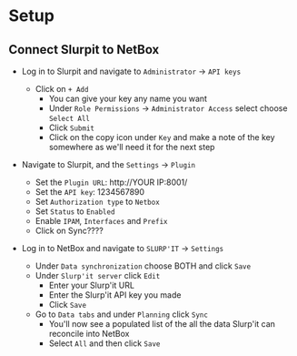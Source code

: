 # Setup

## Connect Slurpit to NetBox

- Log in to Slurpit and navigate to `Administrator` -> `API keys`
  - Click on `+ Add`
    - You can give your key any name you want
    - Under `Role Permissions` -> `Administrator Access` select choose `Select All`
    - Click `Submit`
    - Click on the copy icon under `Key` and make a note of the key somewhere as we'll need it for the next step

- Navigate to Slurpit, and the `Settings` -> `Plugin`
  - Set the `Plugin URL`: http://YOUR IP:8001/
  - Set the `API key`: 1234567890
  - Set `Authorization type` to `Netbox`
  - Set `Status` to `Enabled`
  - Enable `IPAM`, `Interfaces` and `Prefix`
  - Click on Sync????


- Log in to NetBox and navigate to `SLURP'IT` -> `Settings`
  - Under `Data synchronization` choose BOTH and click `Save`
  - Under `Slurp'it server` click `Edit`
    - Enter your Slurp'it URL
    - Enter the Slurp'it API key you made
    - Click `Save`
  - Go to `Data tabs` and under `Planning` click `Sync`
    - You'll now see a populated list of the all the data Slurp'it can reconcile into NetBox
    - Select `All` and then click `Save`